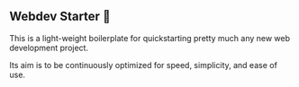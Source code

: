 ## Webdev Starter 🚀

This is a light-weight boilerplate for quickstarting pretty much any new web development project.

Its aim is to be continuously optimized for speed, simplicity, and ease of use.

